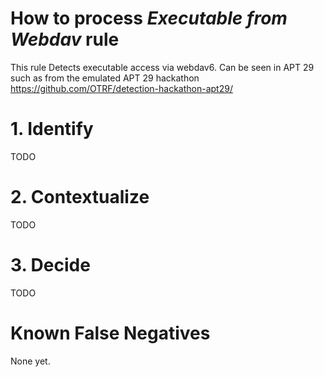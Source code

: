 # How to process *Executable from Webdav* rule
This rule Detects executable access via webdav6. Can be seen in APT 29 such as from the emulated APT 29 hackathon https://github.com/OTRF/detection-hackathon-apt29/

# 1. Identify
TODO

# 2. Contextualize
TODO

# 3. Decide
TODO

# Known False Negatives
None yet.
